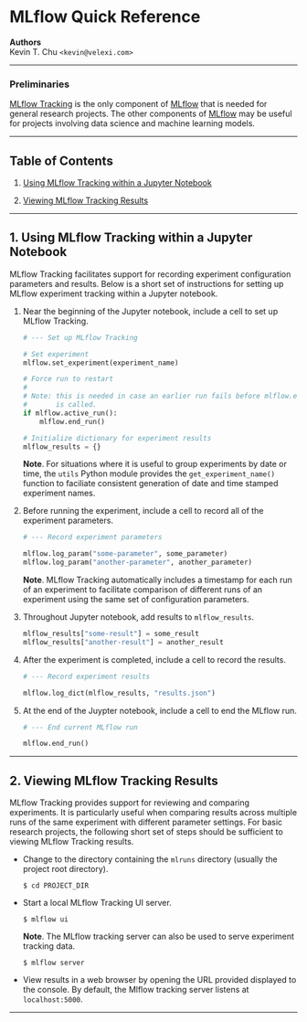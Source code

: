 MLflow Quick Reference
======================

__Authors__  
Kevin T. Chu `<kevin@velexi.com>`

-------------------------------------------------------------------------------

### Preliminaries

[MLflow Tracking](mlflow-tracking) is the only component of [MLflow][mlflow]
that is needed for general research projects. The other components of
[MLflow][mlflow] may be useful for projects involving data science and machine
learning models.

-------------------------------------------------------------------------------

Table of Contents
-----------------

1. [Using MLflow Tracking within a Jupyter Notebook][#1]

2. [Viewing MLflow Tracking Results][#2]

-------------------------------------------------------------------------------

## 1. Using MLflow Tracking within a Jupyter Notebook

MLflow Tracking facilitates support for recording experiment configuration
parameters and results. Below is a short set of instructions for setting up
MLflow experiment tracking within a Jupyter notebook.

1. Near the beginning of the Jupyter notebook, include a cell to set up MLflow
   Tracking.

   ```python
   # --- Set up MLflow Tracking

   # Set experiment
   mlflow.set_experiment(experiment_name)

   # Force run to restart
   #
   # Note: this is needed in case an earlier run fails before mlflow.end_run()
   #       is called.
   if mlflow.active_run():
       mlflow.end_run()

   # Initialize dictionary for experiment results
   mlflow_results = {}
   ```

   __Note__. For situations where it is useful to group experiments by date
   or time, the `utils` Python module provides the `get_experiment_name()`
   function to faciliate consistent generation of date and time stamped
   experiment names.

2. Before running the experiment, include a cell to record all of the experiment
   parameters.

   ```python
   # --- Record experiment parameters

   mlflow.log_param("some-parameter", some_parameter)
   mlflow.log_param("another-parameter", another_parameter)
   ```

   __Note__. MLflow Tracking automatically includes a timestamp for each run
   of an experiment to facilitate comparison of different runs of an experiment
   using the same set of configuration parameters.

3. Throughout Jupyter notebook, add results to `mlflow_results`.

   ```python
   mlflow_results["some-result"] = some_result
   mlflow_results["another-result"] = another_result
   ```

4. After the experiment is completed, include a cell to record the results.

   ```python
   # --- Record experiment results

   mlflow.log_dict(mlflow_results, "results.json")
   ```

5. At the end of the Juypter notebook, include a cell to end the MLflow run.

   ```python
   # --- End current MLflow run

   mlflow.end_run()
   ```

-------------------------------------------------------------------------------

## 2. Viewing MLflow Tracking Results

MLflow Tracking provides support for reviewing and comparing experiments. It
is particularly useful when comparing results across multiple runs of the same
experiment with different parameter settings. For basic research projects, the
following short set of steps should be sufficient to viewing MLflow Tracking
results.

* Change to the directory containing the `mlruns` directory (usually the
  project root directory).

  ```shell
  $ cd PROJECT_DIR
  ```

* Start a local MLflow Tracking UI server.

  ```shell
  $ mlflow ui
  ```

  __Note__. The MLflow tracking server can also be used to serve experiment
  tracking data.

  ```shell
  $ mlflow server
  ```

* View results in a web browser by opening the URL provided displayed to the
  console. By default, the Mlflow tracking server listens at `localhost:5000`.

-------------------------------------------------------------------------------

[-----------------------------INTERNAL LINKS-----------------------------]: #

[#1]: #1-using-mlflow-tracking-within-a-jupyter-notebook

[#2]: #2-viewing-mlflow-tracking-results

[-----------------------------EXTERNAL LINKS-----------------------------]: #

[mlflow]: https://www.mlflow.org

[mlflow-tracking]: https://www.mlflow.org/docs/latest/tracking.html
